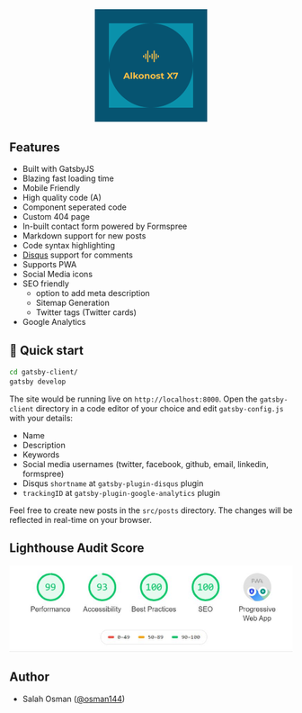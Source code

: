<div align="center"  style="margin-bottom:30px">
    <img src="src/images/alkonost-x7.png" alt="Alkonost X7" width='200'/>
</div>

<!-- <div align="center">
    <a href='https://www.codacy.com?utm_source=github.com&amp;utm_medium=referral&amp;utm_content=mishal23/gatsby-starter-fresh&amp;utm_campaign=Badge_Grade'>
      <img src="https://app.codacy.com/project/badge/Grade/74a04d3029214193a58c97e74dcd1822" alt="Codacy Badge" />
    </a>
    <a href='https://app.netlify.com/sites/gatsby-starter-fresh/deploys'>
      <img src="https://api.netlify.com/api/v1/badges/75526ebc-ce69-425c-bb7f-5700e3a71b93/deploy-status" alt="Netlify Badge" />
    </a>
</div> -->

## Features

- Built with GatsbyJS
- Blazing fast loading time
- Mobile Friendly
- High quality code (A)
- Component seperated code
- Custom 404 page
- In-built contact form powered by Formspree
- Markdown support for new posts
- Code syntax highlighting
- [Disqus](https://disqus.com/) support for comments
- Supports PWA
- Social Media icons
- SEO friendly
	- option to add meta description
	- Sitemap Generation
	- Twitter tags (Twitter cards)
- Google Analytics

## 🚀 Quick start

```bash
cd gatsby-client/
gatsby develop
```

The site would be running live on ```http://localhost:8000```. Open the `gatsby-client` directory in a code editor of your choice and edit `gatsby-config.js` with your details:

- Name
- Description
- Keywords
- Social media usernames (twitter, facebook, github, email, linkedin, formspree)
- Disqus `shortname` at `gatsby-plugin-disqus` plugin
- `trackingID` at `gatsby-plugin-google-analytics` plugin

Feel free to create new posts in the `src/posts` directory. The changes will be reflected in real-time on your browser.

## Lighthouse Audit Score

![lighthouse report](src/images/lighthouse.JPG)

## Author

- Salah Osman ([@osman144](https://github.com/osman144))
